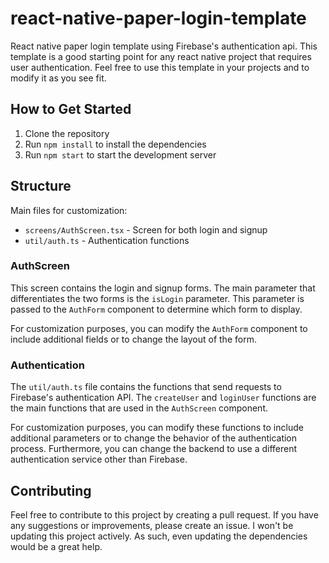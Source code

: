 # react-native-paper-login-template
React native paper login template using Firebase's authentication api. This template is a good starting point for any react native project that requires user authentication. Feel free to use this template in your projects and to modify it as you see fit.

## How to Get Started
1. Clone the repository
2. Run `npm install` to install the dependencies
3. Run `npm start` to start the development server

## Structure
Main files for customization:
- `screens/AuthScreen.tsx` - Screen for both login and signup
- `util/auth.ts` - Authentication functions

### AuthScreen
This screen contains the login and signup forms. The main parameter that differentiates the two forms is the `isLogin` parameter. This parameter is passed to the `AuthForm` component to determine which form to display.

For customization purposes, you can modify the `AuthForm` component to include additional fields or to change the layout of the form.

### Authentication
The `util/auth.ts` file contains the functions that send requests to Firebase's authentication API. The `createUser` and `loginUser` functions are the main functions that are used in the `AuthScreen` component.

For customization purposes, you can modify these functions to include additional parameters or to change the behavior of the authentication process. Furthermore, you can change the backend to use a different authentication service other than Firebase.

## Contributing
Feel free to contribute to this project by creating a pull request. If you have any suggestions or improvements, please create an issue. I won't be updating this project actively. As such, even updating the dependencies would be a great help.